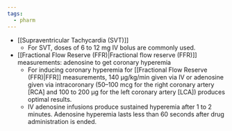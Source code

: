 ```yaml
---
tags:
  - pharm
---
```

- [[Supraventricular Tachycardia (SVT)]]
	- For SVT, doses of 6 to 12 mg IV bolus are commonly used.
- [[Fractional Flow Reserve (FFR)|Fractional flow reserve (FFR)]] measurements: adenosine to get coronary hyperemia
	- For inducing coronary hyperemia for [[Fractional Flow Reserve (FFR)|FFR]] measurements, 140 µg/kg/min given via IV or adenosine given via intracoronary (50–100 mcg for the right coronary artery [RCA] and 100 to 200 µg for the left coronary artery [LCA]) produces optimal results.
	- IV adenosine infusions produce sustained hyperemia after 1 to 2 minutes. Adenosine hyperemia lasts less than 60 seconds after drug administration is ended.